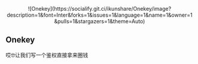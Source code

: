 <div align="center">
![Onekey](https://socialify.git.ci/ikunshare/Onekey/image?description=1&font=Inter&forks=1&issues=1&language=1&name=1&owner=1&pulls=1&stargazers=1&theme=Auto)
</div>


## Onekey
哎🤓让我们写一个鉴权直接拿来圈钱
